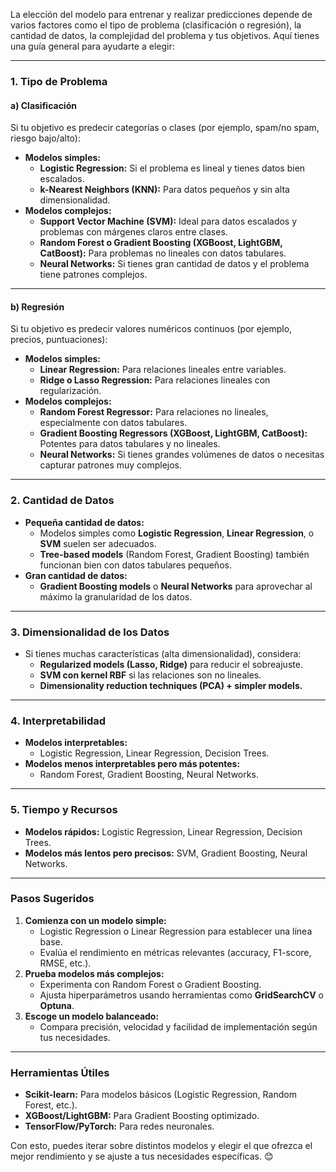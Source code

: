 La elección del modelo para entrenar y realizar predicciones depende de varios factores como el tipo de problema (clasificación o regresión), la cantidad de datos, la complejidad del problema y tus objetivos. Aquí tienes una guía general para ayudarte a elegir:

---

### **1. Tipo de Problema**

#### a) **Clasificación**
Si tu objetivo es predecir categorías o clases (por ejemplo, spam/no spam, riesgo bajo/alto):
- **Modelos simples:**
  - **Logistic Regression:** Si el problema es lineal y tienes datos bien escalados.
  - **k-Nearest Neighbors (KNN):** Para datos pequeños y sin alta dimensionalidad.
- **Modelos complejos:**
  - **Support Vector Machine (SVM):** Ideal para datos escalados y problemas con márgenes claros entre clases.
  - **Random Forest o Gradient Boosting (XGBoost, LightGBM, CatBoost):** Para problemas no lineales con datos tabulares.
  - **Neural Networks:** Si tienes gran cantidad de datos y el problema tiene patrones complejos.

---

#### b) **Regresión**
Si tu objetivo es predecir valores numéricos continuos (por ejemplo, precios, puntuaciones):
- **Modelos simples:**
  - **Linear Regression:** Para relaciones lineales entre variables.
  - **Ridge o Lasso Regression:** Para relaciones lineales con regularización.
- **Modelos complejos:**
  - **Random Forest Regressor:** Para relaciones no lineales, especialmente con datos tabulares.
  - **Gradient Boosting Regressors (XGBoost, LightGBM, CatBoost):** Potentes para datos tabulares y no lineales.
  - **Neural Networks:** Si tienes grandes volúmenes de datos o necesitas capturar patrones muy complejos.

---

### **2. Cantidad de Datos**
- **Pequeña cantidad de datos:**
  - Modelos simples como **Logistic Regression**, **Linear Regression**, o **SVM** suelen ser adecuados.
  - **Tree-based models** (Random Forest, Gradient Boosting) también funcionan bien con datos tabulares pequeños.
- **Gran cantidad de datos:**
  - **Gradient Boosting models** o **Neural Networks** para aprovechar al máximo la granularidad de los datos.

---

### **3. Dimensionalidad de los Datos**
- Si tienes muchas características (alta dimensionalidad), considera:
  - **Regularized models (Lasso, Ridge)** para reducir el sobreajuste.
  - **SVM con kernel RBF** si las relaciones son no lineales.
  - **Dimensionality reduction techniques (PCA) + simpler models.**

---

### **4. Interpretabilidad**
- **Modelos interpretables:**
  - Logistic Regression, Linear Regression, Decision Trees.
- **Modelos menos interpretables pero más potentes:**
  - Random Forest, Gradient Boosting, Neural Networks.

---

### **5. Tiempo y Recursos**
- **Modelos rápidos:** Logistic Regression, Linear Regression, Decision Trees.
- **Modelos más lentos pero precisos:** SVM, Gradient Boosting, Neural Networks.

---

### **Pasos Sugeridos**
1. **Comienza con un modelo simple:**
   - Logistic Regression o Linear Regression para establecer una línea base.
   - Evalúa el rendimiento en métricas relevantes (accuracy, F1-score, RMSE, etc.).
2. **Prueba modelos más complejos:**
   - Experimenta con Random Forest o Gradient Boosting.
   - Ajusta hiperparámetros usando herramientas como **GridSearchCV** o **Optuna**.
3. **Escoge un modelo balanceado:**
   - Compara precisión, velocidad y facilidad de implementación según tus necesidades.

---

### **Herramientas Útiles**
- **Scikit-learn:** Para modelos básicos (Logistic Regression, Random Forest, etc.).
- **XGBoost/LightGBM:** Para Gradient Boosting optimizado.
- **TensorFlow/PyTorch:** Para redes neuronales.

Con esto, puedes iterar sobre distintos modelos y elegir el que ofrezca el mejor rendimiento y se ajuste a tus necesidades específicas. 😊
